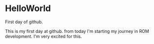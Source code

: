 # HelloWorld
First day of github.

This is my first day at github.
from today I'm starting my journey in ROM development.
I'm very excited for this.
